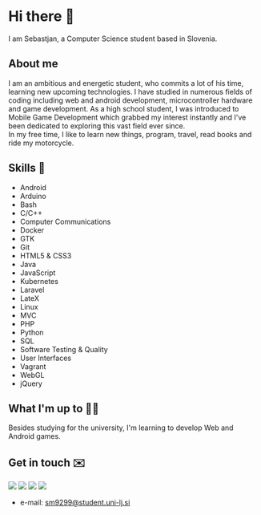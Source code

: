 # Hi there 👋
I am Sebastjan, a Computer Science student based in Slovenia.

## About me 
I am an ambitious and energetic student, who commits a lot of his time, learning new upcoming technologies. I have studied in numerous fields of coding including web and android development, microcontroller hardware and game development. As a high school student, I was introduced to Mobile Game Development which grabbed my interest instantly and I've been dedicated to exploring this vast field ever since.  
In my free time, I like to learn new things, program, travel, read books and ride my motorcycle.

## Skills 🚀 
- Android
- Arduino
- Bash
- C/C++
- Computer Communications
- Docker
- GTK
- Git
- HTML5 & CSS3
- Java
- JavaScript
- Kubernetes
- Laravel
- LateX
- Linux
- MVC
- PHP
- Python
- SQL
- Software Testing & Quality
- User Interfaces
- Vagrant
- WebGL
- jQuery

## What I'm up to 👨‍💻
Besides studying for the university, I'm learning to develop Web and Android games.


## Get in touch ✉️
[<img src="https://img.shields.io/badge/facebook-%231877F2.svg?&style=for-the-badge&logo=facebook&logoColor=white" />](https://www.facebook.com/sebastjan.mevlja)
[<img src="https://img.shields.io/badge/instagram-%23E4405F.svg?&style=for-the-badge&logo=instagram&logoColor=white" />](https://www.instagram.com/sebastjan_mevlja/)
[<img src="https://img.shields.io/badge/twitter-%231DA1F2.svg?&style=for-the-badge&logo=twitter&logoColor=white" />](https://twitter.com/sebastjan99)
[<img src="https://img.shields.io/badge/linkedin-%230077B5.svg?&style=for-the-badge&logo=linkedin&logoColor=white" />](https://www.linkedin.com/in/sebastjan-mevlja-5563851b3/)
- e-mail: sm9299@student.uni-lj.si
